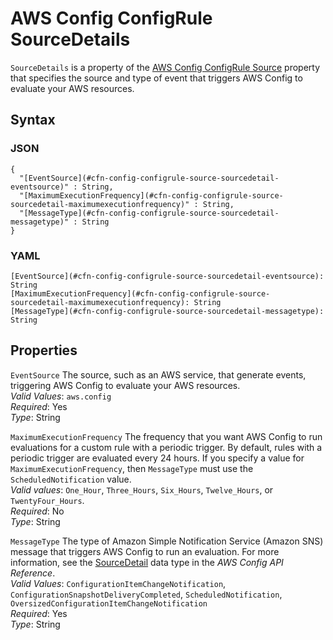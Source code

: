 # AWS Config ConfigRule SourceDetails<a name="aws-properties-config-configrule-source-sourcedetails"></a>

`SourceDetails` is a property of the [AWS Config ConfigRule Source](aws-properties-config-configrule-source.md) property that specifies the source and type of event that triggers AWS Config to evaluate your AWS resources\.

## Syntax<a name="w4ab1c21c14d592b5"></a>

### JSON<a name="aws-properties-config-configrule-source-sourcedetails-syntax.json"></a>

```
{
  "[EventSource](#cfn-config-configrule-source-sourcedetail-eventsource)" : String,
  "[MaximumExecutionFrequency](#cfn-config-configrule-source-sourcedetail-maximumexecutionfrequency)" : String,
  "[MessageType](#cfn-config-configrule-source-sourcedetail-messagetype)" : String
}
```

### YAML<a name="aws-properties-config-configrule-source-sourcedetails-syntax.yaml"></a>

```
[EventSource](#cfn-config-configrule-source-sourcedetail-eventsource): String
[MaximumExecutionFrequency](#cfn-config-configrule-source-sourcedetail-maximumexecutionfrequency): String
[MessageType](#cfn-config-configrule-source-sourcedetail-messagetype): String
```

## Properties<a name="w4ab1c21c14d592b7"></a>

`EventSource`  <a name="cfn-config-configrule-source-sourcedetail-eventsource"></a>
The source, such as an AWS service, that generate events, triggering AWS Config to evaluate your AWS resources\.  
*Valid Values*: `aws.config`  
*Required*: Yes  
*Type*: String

`MaximumExecutionFrequency`  <a name="cfn-config-configrule-source-sourcedetail-maximumexecutionfrequency"></a>
The frequency that you want AWS Config to run evaluations for a custom rule with a periodic trigger\. By default, rules with a periodic trigger are evaluated every 24 hours\. If you specify a value for `MaximumExecutionFrequency`, then `MessageType` must use the `ScheduledNotification` value\.  
*Valid values*: `One_Hour`, `Three_Hours`, `Six_Hours`, `Twelve_Hours`, or `TwentyFour_Hours`\.  
*Required*: No  
*Type*: String

`MessageType`  <a name="cfn-config-configrule-source-sourcedetail-messagetype"></a>
The type of Amazon Simple Notification Service \(Amazon SNS\) message that triggers AWS Config to run an evaluation\. For more information, see the [SourceDetail](https://docs.aws.amazon.com/config/latest/APIReference/API_SourceDetail.html) data type in the *AWS Config API Reference*\.  
*Valid Values*: `ConfigurationItemChangeNotification`, `ConfigurationSnapshotDeliveryCompleted`, `ScheduledNotification`, `OversizedConfigurationItemChangeNotification`  
*Required*: Yes  
*Type*: String